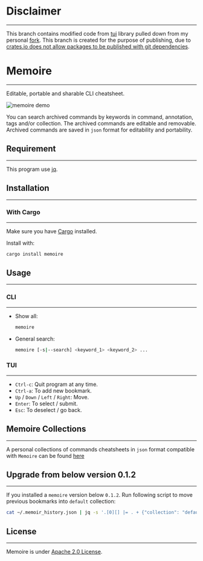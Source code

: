 # Disclaimer
***
This branch contains modified code from [tui](https://github.com/fdehau/tui-rs) library pulled down from my personal [fork](https://github.com/Phoenix-Chen/tui-rs/tree/optional_trim_end). This branch is created for the purpose of publishing, due to [crates.io does not allow packages to be published with git dependencies](https://doc.rust-lang.org/cargo/reference/specifying-dependencies.html#specifying-dependencies-from-git-repositories).

# Memoire
***
Editable, portable and sharable CLI cheatsheet.

<img src="./assets/memoire_demo.gif" alt="memoire demo">

You can search archived commands by keywords in command, annotation, tags and/or collection. The archived commands are editable and removable. Archived commands are saved in `json` format for editability and portability.

## Requirement
***
This program use [jq](https://stedolan.github.io/jq/).

## Installation
***

### With Cargo
***
Make sure you have [Cargo](https://doc.rust-lang.org/cargo/getting-started/installation.html) installed.

Install with:
```sh
cargo install memoire
```

## Usage
***

### CLI
***
- Show all:
    ```sh
    memoire
    ```
- General search:
    ```sh
    memoire [-s|--search] <keyword_1> <keyword_2> ...
    ```

### TUI
***
- `Ctrl-c`: Quit program at any time.
- `Ctrl-a`: To add new bookmark.
- `Up` / `Down` / `Left` / `Right`: Move.
- `Enter`: To select / submit.
- `Esc`: To deselect / go back.

## Memoire Collections
***
A personal collections of commands cheatsheets in `json` format compatible with `Memoire` can be found [here](https://github.com/Phoenix-Chen/memoire_collections)

## Upgrade from below version 0.1.2
***
If you installed a `memoire` version below `0.1.2`. Run following script to move previous bookmarks into `default` collection:
```sh
cat ~/.memoir_history.json | jq -s '.[0][] |= . + {"collection": "default"} | .[0]' > ~/.memoire/default.json
```

## License
***
Memoire is under [Apache 2.0 License](LICENSE).
